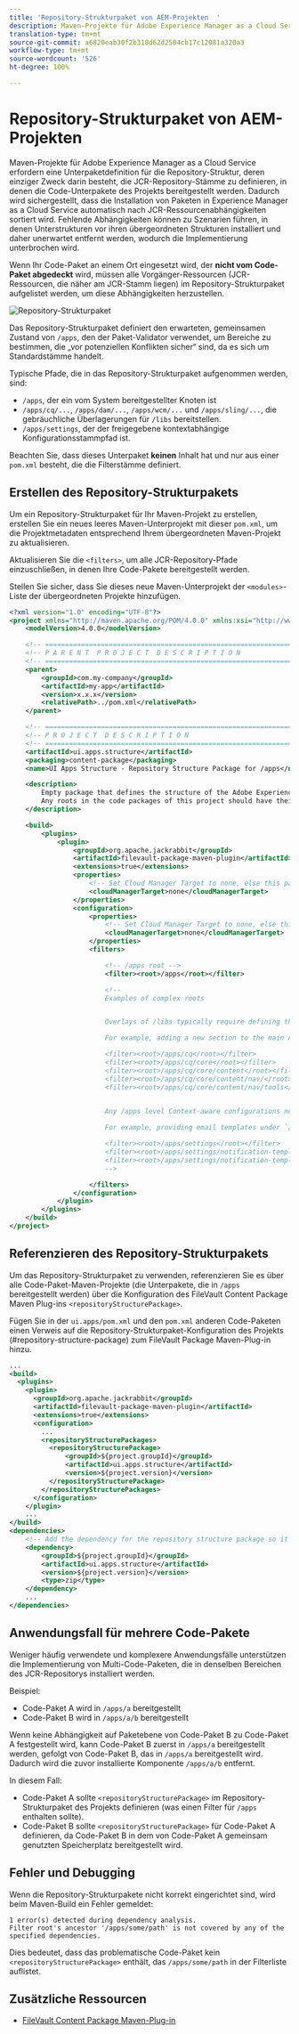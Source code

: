 ```yaml
---
title: 'Repository-Strukturpaket von AEM-Projekten  '
description: Maven-Projekte für Adobe Experience Manager as a Cloud Service erfordern eine Unterpaketdefinition für die Repository-Struktur, deren einziger Zweck darin besteht, die JCR-Repository-Stämme zu definieren, in denen die Code-Unterpakete des Projekts bereitgestellt werden.
translation-type: tm+mt
source-git-commit: a6820eab30f2b318d62d2504cb17c12081a320a3
workflow-type: tm+mt
source-wordcount: '526'
ht-degree: 100%

---
```



# Repository-Strukturpaket von AEM-Projekten

Maven-Projekte für Adobe Experience Manager as a Cloud Service erfordern eine Unterpaketdefinition für die Repository-Struktur, deren einziger Zweck darin besteht, die JCR-Repository-Stämme zu definieren, in denen die Code-Unterpakete des Projekts bereitgestellt werden. Dadurch wird sichergestellt, dass die Installation von Paketen in Experience Manager as a Cloud Service automatisch nach JCR-Ressourcenabhängigkeiten sortiert wird. Fehlende Abhängigkeiten können zu Szenarien führen, in denen Unterstrukturen vor ihren übergeordneten Strukturen installiert und daher unerwartet entfernt werden, wodurch die Implementierung unterbrochen wird.

Wenn Ihr Code-Paket an einem Ort eingesetzt wird, der **nicht vom Code-Paket abgedeckt** wird, müssen alle Vorgänger-Ressourcen (JCR-Ressourcen, die näher am JCR-Stamm liegen) im Repository-Strukturpaket aufgelistet werden, um diese Abhängigkeiten herzustellen.

![Repository-Strukturpaket](./assets/repository-structure-packages.png)

Das Repository-Strukturpaket definiert den erwarteten, gemeinsamen Zustand von `/apps`, den der Paket-Validator verwendet, um Bereiche zu bestimmen, die „vor potenziellen Konflikten sicher“ sind, da es sich um Standardstämme handelt.

Typische Pfade, die in das Repository-Strukturpaket aufgenommen werden, sind:

+ `/apps`, der ein vom System bereitgestellter Knoten ist
+ `/apps/cq/...`, `/apps/dam/...`, `/apps/wcm/...` und `/apps/sling/...`, die gebräuchliche Überlagerungen für `/libs` bereitstellen.
+ `/apps/settings`, der der freigegebene kontextabhängige Konfigurationsstammpfad ist.

Beachten Sie, dass dieses Unterpaket **keinen** Inhalt hat und nur aus einer `pom.xml` besteht, die die Filterstämme definiert.

## Erstellen des Repository-Strukturpakets

Um ein Repository-Strukturpaket für Ihr Maven-Projekt zu erstellen, erstellen Sie ein neues leeres Maven-Unterprojekt mit dieser `pom.xml`, um die Projektmetadaten entsprechend Ihrem übergeordneten Maven-Projekt zu aktualisieren.

Aktualisieren Sie die `<filters>`, um alle JCR-Repository-Pfade einzuschließen, in denen Ihre Code-Pakete bereitgestellt werden.

Stellen Sie sicher, dass Sie dieses neue Maven-Unterprojekt der `<modules>`-Liste der übergeordneten Projekte hinzufügen.

```xml
<?xml version="1.0" encoding="UTF-8"?>
<project xmlns="http://maven.apache.org/POM/4.0.0" xmlns:xsi="http://www.w3.org/2001/XMLSchema-instance" xsi:schemaLocation="http://maven.apache.org/POM/4.0.0 http://maven.apache.org/maven-v4_0_0.xsd">
    <modelVersion>4.0.0</modelVersion>

    <!-- ====================================================================== -->
    <!-- P A R E N T  P R O J E C T  D E S C R I P T I O N                      -->
    <!-- ====================================================================== -->
    <parent>
        <groupId>com.my-company</groupId>
        <artifactId>my-app</artifactId>
        <version>x.x.x</version>
        <relativePath>../pom.xml</relativePath>
    </parent>

    <!-- ====================================================================== -->
    <!-- P R O J E C T  D E S C R I P T I O N                                   -->
    <!-- ====================================================================== -->
    <artifactId>ui.apps.structure</artifactId>
    <packaging>content-package</packaging>
    <name>UI Apps Structure - Repository Structure Package for /apps</name>

    <description>
        Empty package that defines the structure of the Adobe Experience Manager repository the code packages in this project deploy into.
        Any roots in the code packages of this project should have their parent enumerated in the filters list below.
    </description>

    <build>
        <plugins>
            <plugin>
                <groupId>org.apache.jackrabbit</groupId>
                <artifactId>filevault-package-maven-plugin</artifactId>
                <extensions>true</extensions>
                <properties>
                    <!-- Set Cloud Manager Target to none, else this package will be deployed and remove all defined filter roots -->
                    <cloudManagerTarget>none</cloudManagerTarget>
                </properties>
                <configuration>
                    <properties>
                        <!-- Set Cloud Manager Target to none, else this package will be deployed and remove all defined filter roots -->
                        <cloudManagerTarget>none</cloudManagerTarget>
                    </properties>
                    <filters>

                        <!-- /apps root -->
                        <filter><root>/apps</root></filter>

                        <!--
                        Examples of complex roots


                        Overlays of /libs typically require defining the overlayed structure, at each level here.

                        For example, adding a new section to the main AEM Tools navigation, necessitates the following rules:

                        <filter><root>/apps/cq</root></filter>
                        <filter><root>/apps/cq/core</root></filter>
                        <filter><root>/apps/cq/core/content</root></filter>
                        <filter><root>/apps/cq/core/content/nav/</root></filter>
                        <filter><root>/apps/cq/core/content/nav/tools</root></filter>


                        Any /apps level Context-aware configurations need to enumerated here. 
                        
                        For example, providing email templates under `/apps/settings/notification-templates/com.day.cq.replication` necessitates the following rules:

                        <filter><root>/apps/settings</root></filter>
                        <filter><root>/apps/settings/notification-templates</root></filter>
                        <filter><root>/apps/settings/notification-templates/com.day.cq.replication</root></filter>
                        -->

                    </filters>
                </configuration>
            </plugin>
        </plugins>
    </build>
</project>
```

## Referenzieren des Repository-Strukturpakets

Um das Repository-Strukturpaket zu verwenden, referenzieren Sie es über alle Code-Paket-Maven-Projekte (die Unterpakete, die in `/apps` bereitgestellt werden) über die Konfiguration des FileVault Content Package Maven Plug-ins `<repositoryStructurePackage>`.

Fügen Sie in der `ui.apps/pom.xml` und den `pom.xml` anderen Code-Paketen einen Verweis auf die Repository-Strukturpaket-Konfiguration des Projekts (#repository-structure-package) zum FileVault Package Maven-Plug-in hinzu.

```xml
...
<build>
  <plugins>
    <plugin>
      <groupId>org.apache.jackrabbit</groupId>
      <artifactId>filevault-package-maven-plugin</artifactId>
      <extensions>true</extensions>
      <configuration>
        ...
        <repositoryStructurePackages>
          <repositoryStructurePackage>
              <groupId>${project.groupId}</groupId>
              <artifactId>ui.apps.structure</artifactId>
              <version>${project.version}</version>
          </repositoryStructurePackage>
        </repositoryStructurePackages>
      </configuration>
    </plugin>
    ...
</build>
<dependencies>
    <!-- Add the dependency for the repository structure package so it resolves -->
    <dependency>
        <groupId>${project.groupId}</groupId>
        <artifactId>ui.apps.structure</artifactId>
        <version>${project.version}</version>
        <type>zip</type>
    </dependency>
    ...
</dependencies>
```

## Anwendungsfall für mehrere Code-Pakete

Weniger häufig verwendete und komplexere Anwendungsfälle unterstützen die Implementierung von Multi-Code-Paketen, die in denselben Bereichen des JCR-Repositorys installiert werden.

Beispiel:

+ Code-Paket A wird in `/apps/a` bereitgestellt
+ Code-Paket B wird in `/apps/a/b` bereitgestellt

Wenn keine Abhängigkeit auf Paketebene von Code-Paket B zu Code-Paket A festgestellt wird, kann Code-Paket B zuerst in `/apps/a` bereitgestellt werden, gefolgt von Code-Paket B, das in `/apps/a` bereitgestellt wird. Dadurch wird die zuvor installierte Komponente `/apps/a/b` entfernt.

In diesem Fall:

+ Code-Paket A sollte `<repositoryStructurePackage>` im Repository-Strukturpaket des Projekts definieren (was einen Filter für `/apps` enthalten sollte).
+ Code-Paket B sollte `<repositoryStructurePackage>` für Code-Paket A definieren, da Code-Paket B in dem von Code-Paket A gemeinsam genutzten Speicherplatz bereitgestellt wird.

## Fehler und Debugging

Wenn die Repository-Strukturpakete nicht korrekt eingerichtet sind, wird beim Maven-Build ein Fehler gemeldet:

```
1 error(s) detected during dependency analysis.
Filter root's ancestor '/apps/some/path' is not covered by any of the specified dependencies.
```

Dies bedeutet, dass das problematische Code-Paket kein `<repositoryStructurePackage>` enthält, das `/apps/some/path` in der Filterliste auflistet.

## Zusätzliche Ressourcen

+ [FileVault Content Package Maven-Plug-in](http://jackrabbit.apache.org/filevault-package-maven-plugin/)
